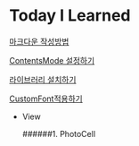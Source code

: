 # Today I Learned


[마크다운 작성방법](https://gist.github.com/ihoneymon/652be052a0727ad59601)


[ContentsMode 설정하기](https://miley.tistory.com/3)

[라이브러리 설치하기](https://miley.tistory.com/4)

[CustomFont적용하기](https://miley.tistory.com/5)


* View

    ######1. PhotoCell

